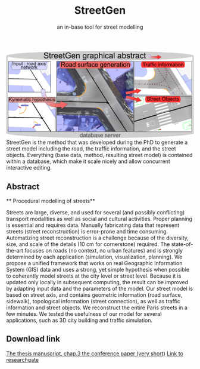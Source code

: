 ﻿---
layout: post
title: StreetGen
subtitle: an in-base tool for street modelling
tags: [research, publications]
category: research
bigimg: /img/re/logo_streetgen_HQ.png
---
![StreetGen Graphical abstract](/img/re/streetgen_graphical_abstract.png)
StreetGen is the method that was developed during the PhD to generate a street model including the road, the traffic information, and the street objects.
Everything (base data, method, resulting street model) is contained within a database, which make it scale nicely and allow concurrent interactive editing.

## Abstract

** Procedural modelling of streets**



Streets are large, diverse, and used for several (and possibly conflicting) transport
modalities as well as social and cultural activities. Proper planning is essential and requires
data. Manually fabricating data that represent streets (street reconstruction) is
error-prone and time consuming. Automatizing street reconstruction is a challenge because
of the diversity, size, and scale of the details (10 cm for cornerstone) required. The
state-of-the-art focuses on roads (no context, no urban features) and is strongly determined
by each application (simulation, visualization, planning). We propose a unified
framework that works on real Geographic Information System (GIS) data and uses a
strong, yet simple hypothesis when possible to coherently model streets at the city level
or street level. Because it is updated only locally in subsequent computing, the result
can be improved by adapting input data and the parameters of the model. Our street
model is based on street axis, and contains geometric information (road surface, sidewalk),
topological information (street connection), as well as traffic information and 
street objects. We reconstruct the entire Paris streets in a few minutes. We tested the
usefulness of our model for several applications, such as 3D city building and traffic
simulation.


## Download link
[The thesis manuscript, chap.3 ](https://github.com/Remi-C/inverse_procedural_street_modelling)
[the conference paper (very short)](/img/re/Cura_2015_StreetGen.pdf) 
[Link to researchgate](https://www.researchgate.net/publication/283184997_STREETGEN_IN-BASE_PROCEDURAL-BASED_ROAD_GENERATION)
